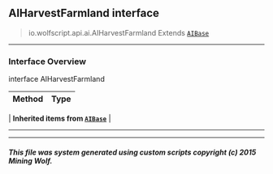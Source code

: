 ## AIHarvestFarmland __interface__

>io.wolfscript.api.ai.AIHarvestFarmland
>Extends [`AIBase`](AIBase.md)

---

### Interface Overview

interface AIHarvestFarmland

Method | Type   
--- | :--- 
 |
__Inherited items from [`AIBase`](AIBase.md)__ |





---



---


##### This file was system generated using custom scripts copyright (c) 2015 Mining Wolf.
	

